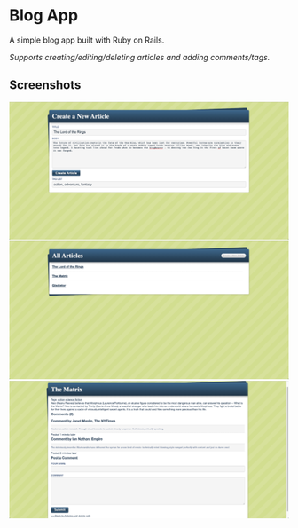 # Blog App

A simple blog app built with Ruby on Rails.

*Supports creating/editing/deleting articles and adding comments/tags.*

## Screenshots ##
![](/screenshots/1.png?raw=true)
![](/screenshots/3.png?raw=true)
![](/screenshots/2.png?raw=true)
